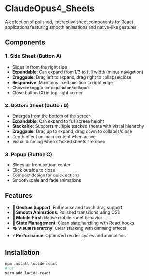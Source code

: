 # ClaudeOpus4_Sheets

A collection of polished, interactive sheet components for React applications featuring smooth animations and native-like gestures.

## Components

### 1. Side Sheet (Button A)
- Slides in from the right side
- **Expandable**: Can expand from 1/3 to full width (minus navigation)
- **Draggable**: Drag left to expand, drag right to collapse/close
- **Responsive**: Maintains fixed position to right edge
- Chevron toggle for expansion/collapse
- Close button (X) in top-right corner

### 2. Bottom Sheet (Button B)
- Emerges from the bottom of the screen
- **Expandable**: Can expand to full screen height
- **Stackable**: Supports multiple stacked sheets with visual hierarchy
- **Draggable**: Drag up to expand, drag down to collapse/close
- Depth effect on main content when active
- Visual dimming when stacked sheets are open

### 3. Popup (Button C)
- Slides up from bottom center
- Click outside to close
- Compact design for quick actions
- Smooth scale and fade animations

## Features

- 🎯 **Gesture Support**: Full mouse and touch drag support
- 🎨 **Smooth Animations**: Polished transitions using CSS
- 📱 **Mobile-First**: Native mobile sheet behavior
- 🔄 **State Management**: Clean state handling with React hooks
- 🎭 **Visual Hierarchy**: Clear stacking with dimming effects
- ⚡ **Performance**: Optimized render cycles and animations

## Installation

```bash
npm install lucide-react
# or
yarn add lucide-react
